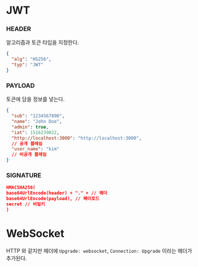 # JWT

### HEADER

알고리즘과 토큰 타입을 지정한다.

```json
{
  "alg": "HS256",
  "typ": "JWT"
}
```

### PAYLOAD

토큰에 담을 정보를 넣는다.

```json
{
  "sub": "1234567890",
  "name": "John Doe",
  "admin": true,
  "iat": 1516239022,
  "http://localhost:3000": "http://localhost:3000",
  // 공개 클레임
  "user_name": "kim"
  // 비공개 클레임
}
```

### SIGNATURE

```json
HMACSHA256(
base64UrlEncode(header) + "." + // 헤더
base64UrlEncode(payload), // 페이로드
secret // 비밀키
)
```

# WebSocket

HTTP 와 같지만 헤더에 `Upgrade: websocket`, `Connection: Upgrade` 이라는 헤더가 추가된다.
